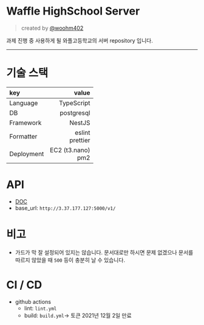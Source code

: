 # Waffle HighSchool Server

> created by [@woohm402](https://github.com/woohm402)

과제 진행 중 사용하게 될 와플고등학교의 서버 repository 입니다.

---

# 기술 스택

| key        |                  value |
| :--------- | ---------------------: |
| Language   |             TypeScript |
| DB         |             postgresql |
| Framework  |                 NestJS |
| Formatter  |   eslint <br> prettier |
| Deployment | EC2 (t3.nano) <br> pm2 |

# API

- [DOC](http://3.37.177.127:5000/swagger)
- base_url: `http://3.37.177.127:5000/v1/`

# 비고

- 가드가 막 잘 설정되어 있지는 않습니다. 문서대로만 하시면 문제 없겠으나 문서를 따르지 않았을 때 `500` 등이 충분히 날 수 있습니다.

# CI / CD

- github actions
  - lint: `lint.yml`
  - build: `build.yml`-> 토큰 2021년 12월 2일 만료
